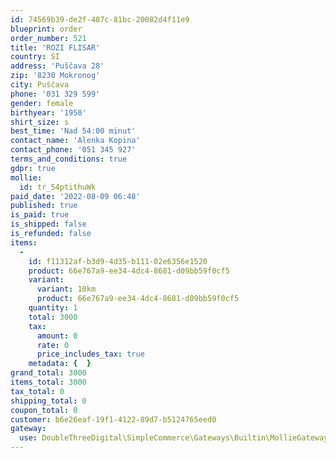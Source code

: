 ```yaml
---
id: 74569b39-de2f-487c-81bc-20082d4f11e9
blueprint: order
order_number: 521
title: 'ROZI FLISAR'
country: SI
address: 'Puščava 28'
zip: '8230 Mokronog'
city: Puščava
phone: '031 329 599'
gender: female
birthyear: '1950'
shirt_size: s
best_time: 'Nad 54:00 minut'
contact_name: 'Alenka Kopina'
contact_phone: '051 345 927'
terms_and_conditions: true
gdpr: true
mollie:
  id: tr_54ptithuWk
paid_date: '2022-08-09 06:48'
published: true
is_paid: true
is_shipped: false
is_refunded: false
items:
  -
    id: f11312af-b3d9-4d35-b111-02e6356e1520
    product: 66e767a9-ee34-4dc4-8681-d09bb59f0cf5
    variant:
      variant: 10km
      product: 66e767a9-ee34-4dc4-8681-d09bb59f0cf5
    quantity: 1
    total: 3000
    tax:
      amount: 0
      rate: 0
      price_includes_tax: true
    metadata: {  }
grand_total: 3000
items_total: 3000
tax_total: 0
shipping_total: 0
coupon_total: 0
customer: b6e26eaf-19f1-4122-89d7-b5124765eed0
gateway:
  use: DoubleThreeDigital\SimpleCommerce\Gateways\Builtin\MollieGateway
---
```

